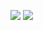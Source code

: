 <a href="https://www.linkedin.com/in/prashantmankumare/" target="_blank"><img src="https://img.icons8.com/color/96/000000/linkedin-2.png"/></a>
<a href="https://www.instagram.com/prashant.mankumare/" target="_blank"><img src="https://image.flaticon.com/icons/png/128/174/174855.png"/></a>

<!---
impsm/impsm is a ✨ special ✨ repository because its `README.md` (this file) appears on your GitHub profile.
You can click the Preview link to take a look at your changes.
--->
